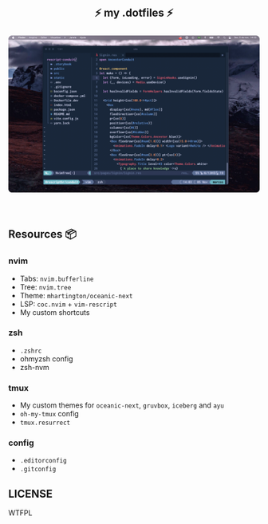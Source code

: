 <h2 align="center">
  <br>
  <span> ⚡ my .dotfiles ⚡ </span>
  <br>
  <br>
  <img src="./__assets/preview.png" width="1200" />
  <br>
 </h2>

<br>

## Resources 📦

### nvim
  - Tabs: `nvim.bufferline`
  - Tree: `nvim.tree`
  - Theme: `mhartington/oceanic-next`
  - LSP: `coc.nvim` + `vim-rescript`
  - My custom shortcuts

### zsh
  - `.zshrc`
  - ohmyzsh config
  - zsh-nvm

### tmux
  - My custom themes for `oceanic-next`, `gruvbox`, `iceberg` and `ayu`
  - `oh-my-tmux` config
  - `tmux.resurrect`

### config
  - `.editorconfig`
  - `.gitconfig`

## LICENSE

WTFPL
